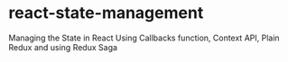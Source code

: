 # react-state-management
Managing the State in React Using Callbacks function, Context API, Plain Redux and using Redux Saga
